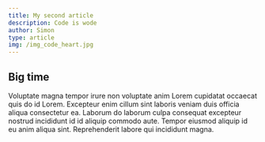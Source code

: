 ```yaml
---
title: My second article
description: Code is wode
author: Simon
type: article
img: /img_code_heart.jpg
---
```


## Big time

Voluptate magna tempor irure non voluptate anim Lorem cupidatat occaecat quis do id Lorem. Excepteur enim cillum sint laboris veniam duis officia aliqua consectetur ea. Laborum do laborum culpa consequat excepteur nostrud incididunt id id aliquip commodo aute. Tempor eiusmod aliquip id eu anim aliqua sint. Reprehenderit labore qui incididunt magna.
